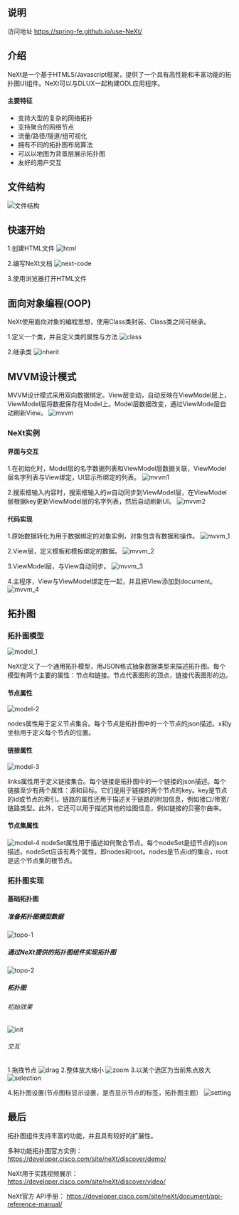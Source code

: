 ## 说明


访问地址 https://spring-fe.github.io/use-NeXt/



## 介绍
NeXt是一个基于HTML5/Javascript框架，提供了一个具有高性能和丰富功能的拓扑图UI组件。NeXt可以与DLUX一起构建ODL应用程序。
#### 主要特征
- 支持大型的复杂的网络拓扑
- 支持聚合的网络节点
- 流量/路径/隧道/组可视化
- 拥有不同的拓扑图布局算法
- 可以以地图为背景层展示拓扑图
- 友好的用户交互

## 文件结构
![文件结构](images/file-structure.png)

## 快速开始

1.创建HTML文件
![html](images/html.png)

2.编写NeXt文档
![next-code](images/next-code.png)

3.使用浏览器打开HTML文件

## 面向对象编程(OOP)
NeXt使用面向对象的编程思想，使用Class类封装、Class类之间可继承。

1.定义一个类，并且定义类的属性与方法
![class](images/class.png)

2.继承类
![inherit](images/inherit.png)

## MVVM设计模式

MVVM设计模式采用双向数据绑定。View层变动，自动反映在ViewModel层上，ViewModel层将数据保存在Model上。Model层数据改变，通过ViewMode层自动刷新View。
![mvvm](images/mvvm.png)

### NeXt实例
#### 界面与交互

1.在初始化时，Model层的名字数据列表和ViewModel层数据关联，ViewModel层名字列表与View绑定，UI显示所绑定的列表。
![mvvm1](images/mvvm1.png)

2.搜索框输入内容时，搜索框输入的w自动同步到ViewModel层，在ViewModel层根据key更新ViewModel层的名字列表，然后自动刷新UI。
![mvvm2](images/mvvm2.png)

#### 代码实现

1.原始数据转化为用于数据绑定的对象实例，对象包含有数据和操作。
![mvvm_1](images/mvvm_1.png)

2.View层，定义模板和模板绑定的数据。
![mvvm_2](images/mvvm_2.png)

3.ViewModel层，与View自动同步。
![mvvm_3](images/mvvm_3.png)

4.主程序，View与ViewModel绑定在一起，并且把View添加到document。
![mvvm_4](images/mvvm_4.png)



## 拓扑图
### 拓扑图模型
![model_1](images/model_1.png)

NeXt定义了一个通用拓扑模型，用JSON格式抽象数据类型来描述拓扑图。每个模型有两个主要的属性：节点和链接。节点代表图形的顶点，链接代表图形的边。

#### 节点属性
![model-2](images/model-2.png)

nodes属性用于定义节点集合。每个节点是拓扑图中的一个节点的json描述。x和y坐标用于定义每个节点的位置。

#### 链接属性
![model-3](images/model-3.png)

links属性用于定义链接集合。每个链接是拓扑图中的一个链接的json描述。每个链接至少有两个属性：源和目标。它们是用于链接的两个节点的key。key是节点的id或节点的索引。链路的属性还用于描述关于链路的附加信息，例如接口/带宽/链路类型。此外，它还可以用于描述其他的绘图信息，例如链接的贝塞尔曲率。

#### 节点集属性
![model-4](images/model-4.png)
nodeSet属性用于描述如何聚合节点。每个nodeSet是组节点的json描述。nodeSet应该有两个属性，即nodes和root。nodes是节点id的集合，root是这个节点集的根节点。

### 拓扑图实现
#### 基础拓扑图
##### 准备拓扑图模型数据
![topo-1](images/topo-1.png)
##### 通过NeXt提供的拓扑图组件实现拓扑图
![topo-2](images/topo-2.png)
##### 拓扑图
###### 初始效果
![init](images/init.png)
###### 交互
1.拖拽节点
![drag](images/drag.png)
2.整体放大缩小
![zoom](images/zoom.png)
3.以某个选区为当前焦点放大
![selection](images/selection.png)

4.拓扑图设置(节点图标显示设置，是否显示节点的标签，拓扑图主题）
![setting](images/setting.png)
## 最后
拓扑图组件支持丰富的功能，并且具有较好的扩展性。

多种功能拓扑图官方实例：
https://developer.cisco.com/site/neXt/discover/demo/
 
NeXt用于实践视频展示：
https://developer.cisco.com/site/neXt/discover/video/
 
NeXt官方 API手册：
https://developer.cisco.com/site/neXt/document/api-reference-manual/
 

